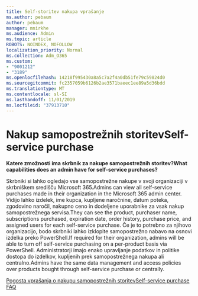 ```yaml
---
title: Self-storitev nakupa vprašanje
ms.author: pebaum
author: pebaum
manager: mnirkhe
ms.audience: Admin
ms.topic: article
ROBOTS: NOINDEX, NOFOLLOW
localization_priority: Normal
ms.collection: Adm_O365
ms.custom:
- "9001212"
- "3189"
ms.openlocfilehash: 14218f995430a8a5c7a2f4a0db51fe79c59824d0
ms.sourcegitcommit: fc2357059b6126b2ae3571baeec1ee89a5d36bdd
ms.translationtype: MT
ms.contentlocale: sl-SI
ms.lasthandoff: 11/01/2019
ms.locfileid: "37913710"
---
```

# <a name="self-service-purchase"></a><span data-ttu-id="5da96-102">Nakup samopostrežnih storitev</span><span class="sxs-lookup"><span data-stu-id="5da96-102">Self-service purchase</span></span>

<span data-ttu-id="5da96-103">**Katere zmožnosti ima skrbnik za nakupe samopostrežnih storitev?**</span><span class="sxs-lookup"><span data-stu-id="5da96-103">**What capabilities does an admin have for self-service purchases?**</span></span>

<span data-ttu-id="5da96-104">Skrbniki si lahko ogledajo vse samopostrežne nakupe v svoji organizaciji v skrbniškem središču Microsoft 365.</span><span class="sxs-lookup"><span data-stu-id="5da96-104">Admins can view all self-service purchases made in their organization in the Microsoft 365 admin center.</span></span> <span data-ttu-id="5da96-105">Vidijo lahko izdelek, ime kupca, kupljene naročnine, datum poteka, zgodovino naročil, nakupno ceno in dodeljene uporabnike za vsak nakup samopostrežnega servisa.</span><span class="sxs-lookup"><span data-stu-id="5da96-105">They can see the product, purchaser name, subscriptions purchased, expiration date, order history, purchase price, and assigned users for each self-service purchase.</span></span>  <span data-ttu-id="5da96-106">Če je to potrebno za njihovo organizacijo, bodo skrbniki lahko izklopite samopostrežno nabavo na osnovi izdelka preko PowerShell.</span><span class="sxs-lookup"><span data-stu-id="5da96-106">If required for their organization, admins will be able to turn off self-service purchasing on a per-product basis via PowerShell.</span></span>  <span data-ttu-id="5da96-107">Administratorji imajo enako upravljanje podatkov in politike dostopa do izdelkov, kupljenih prek samopostrežnega nakupa ali centralno.</span><span class="sxs-lookup"><span data-stu-id="5da96-107">Admins have the same data management and access policies over products bought through self-service purchase or centrally.</span></span>

[<span data-ttu-id="5da96-108">Pogosta vprašanja o nakupu samopostrežnih storitev</span><span class="sxs-lookup"><span data-stu-id="5da96-108">Self-service purchase FAQ</span></span>](https://aka.ms/self-service-purchase-faq)

